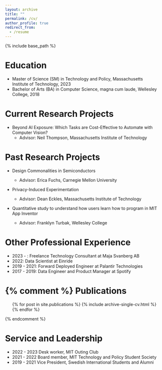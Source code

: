 ```yaml
---
layout: archive
title: ""
permalink: /cv/
author_profile: true
redirect_from:
  - /resume
---
```


{% include base_path %}

Education
======
* Master of Science (SM) in Technology and Policy, Massachusetts Institute of Technology, 2023
* Bachelor of Arts (BA) in Computer Science, magna cum laude, Wellesley College, 2018

Current Research Projects
======

* Beyond AI Exposure: Which Tasks are Cost-Effective to Automate with Computer Vision?
  * Advisor: Neil Thompson, Massachusetts Institute of Technology

Past Research Projects 
======

* Design Commonalities in Semiconductors
  * Advisor: Erica Fuchs, Carnegie Mellon University

* Privacy-Induced Experimentation
  * Advisor: Dean Eckles, Massachusetts Institute of Technology
  
* Quantitative study to understand how users learn how to program in MIT App Inventor
  * Advisor: Franklyn Turbak, Wellesley College

  
Other Professional Experience
======

* 2023 - : Freelance Technology Consultant at Maja Svanberg AB
* 2022: Data Scientist at Einride
* 2019 - 2021: Forward Deployed Engineer at Palantir Technologies 
* 2017 - 2019: Data Engineer and Product Manager at Spotify

{% comment %} 
  Publications
======
  <ul>{% for post in site.publications %}
    {% include archive-single-cv.html %}
  {% endfor %}</ul>
{% endcomment %} 
  
  
Service and Leadership
======

* 2022 - 2023 Desk worker, MIT Outing Club
* 2021 - 2022 Board member, MIT Technology and Policy Student Society
* 2019 - 2021 Vice President, Swedish International Students and Alumni
